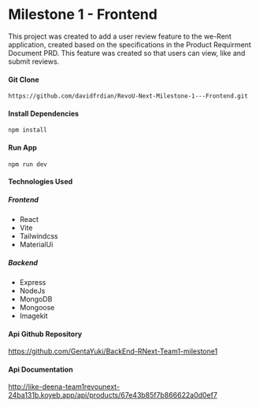 # Milestone 1 - Frontend 
This project was created to add a user review feature to the we-Rent application, created based on the specifications in the Product Requirment Document PRD. This feature was created so that users can view, like and submit reviews.


#### Git Clone
```
https://github.com/davidfrdian/RevoU-Next-Milestone-1---Frontend.git
```

#### Install Dependencies
```
npm install
```

#### Run App
```
npm run dev
```

#### Technologies Used
##### Frontend
- React
- Vite
- Tailwindcss
- MaterialUi

##### Backend
- Express
- NodeJs
- MongoDB
- Mongoose
- Imagekit

#### Api Github Repository
https://github.com/GentaYuki/BackEnd-RNext-Team1-milestone1


#### Api Documentation
http://like-deena-team1revounext-24ba131b.koyeb.app/api/products/67e43b85f7b866622a0d0ef7 



